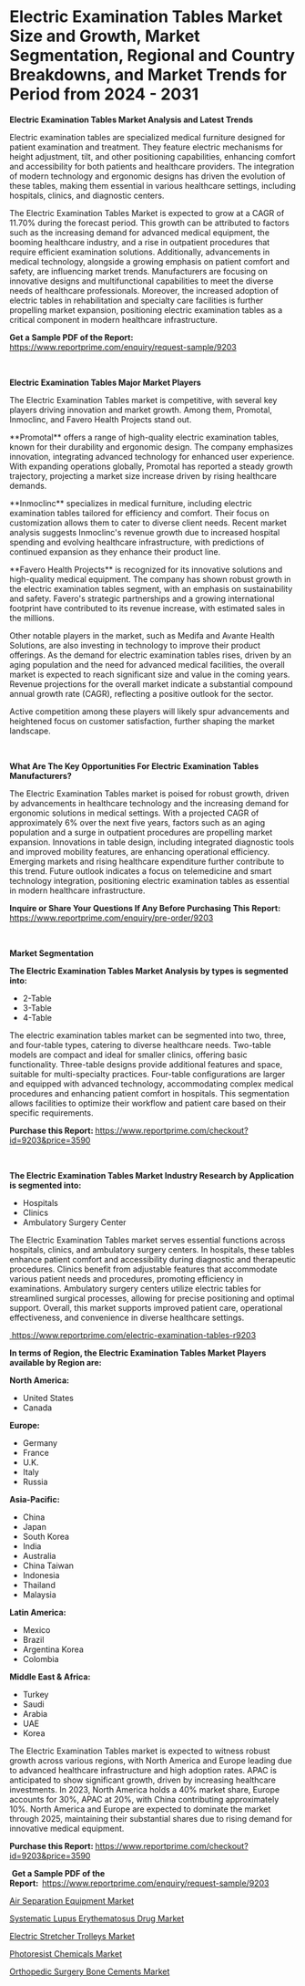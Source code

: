 <p><h1>Electric Examination Tables Market Size and Growth, Market Segmentation, Regional and Country Breakdowns, and Market Trends for Period from 2024 -  2031</h1></p><p><strong>Electric Examination Tables Market Analysis and Latest Trends</strong></p>
<p><p>Electric examination tables are specialized medical furniture designed for patient examination and treatment. They feature electric mechanisms for height adjustment, tilt, and other positioning capabilities, enhancing comfort and accessibility for both patients and healthcare providers. The integration of modern technology and ergonomic designs has driven the evolution of these tables, making them essential in various healthcare settings, including hospitals, clinics, and diagnostic centers.</p><p>The Electric Examination Tables Market is expected to grow at a CAGR of 11.70% during the forecast period. This growth can be attributed to factors such as the increasing demand for advanced medical equipment, the booming healthcare industry, and a rise in outpatient procedures that require efficient examination solutions. Additionally, advancements in medical technology, alongside a growing emphasis on patient comfort and safety, are influencing market trends. Manufacturers are focusing on innovative designs and multifunctional capabilities to meet the diverse needs of healthcare professionals. Moreover, the increased adoption of electric tables in rehabilitation and specialty care facilities is further propelling market expansion, positioning electric examination tables as a critical component in modern healthcare infrastructure.</p></p>
<p><strong>Get a Sample PDF of the Report:&nbsp;</strong> <a href="https://www.reportprime.com/enquiry/request-sample/9203?utm_campaign=11&utm_medium=2&utm_source=Github&utm_content=ia&utm_term=28112024&utm_id=electric-examination-tables">https://www.reportprime.com/enquiry/request-sample/9203</a></p>
<p>&nbsp;</p>
<p><strong>Electric Examination Tables Major Market Players</strong></p>
<p><p>The Electric Examination Tables market is competitive, with several key players driving innovation and market growth. Among them, Promotal, Inmoclinc, and Favero Health Projects stand out.</p><p>**Promotal** offers a range of high-quality electric examination tables, known for their durability and ergonomic design. The company emphasizes innovation, integrating advanced technology for enhanced user experience. With expanding operations globally, Promotal has reported a steady growth trajectory, projecting a market size increase driven by rising healthcare demands.</p><p>**Inmoclinc** specializes in medical furniture, including electric examination tables tailored for efficiency and comfort. Their focus on customization allows them to cater to diverse client needs. Recent market analysis suggests Inmoclinc's revenue growth due to increased hospital spending and evolving healthcare infrastructure, with predictions of continued expansion as they enhance their product line.</p><p>**Favero Health Projects** is recognized for its innovative solutions and high-quality medical equipment. The company has shown robust growth in the electric examination tables segment, with an emphasis on sustainability and safety. Favero's strategic partnerships and a growing international footprint have contributed to its revenue increase, with estimated sales in the millions.</p><p>Other notable players in the market, such as Medifa and Avante Health Solutions, are also investing in technology to improve their product offerings. As the demand for electric examination tables rises, driven by an aging population and the need for advanced medical facilities, the overall market is expected to reach significant size and value in the coming years. Revenue projections for the overall market indicate a substantial compound annual growth rate (CAGR), reflecting a positive outlook for the sector. </p><p>Active competition among these players will likely spur advancements and heightened focus on customer satisfaction, further shaping the market landscape.</p></p>
<p>&nbsp;</p>
<p><strong>What Are The Key Opportunities For Electric Examination Tables Manufacturers?</strong></p>
<p><p>The Electric Examination Tables market is poised for robust growth, driven by advancements in healthcare technology and the increasing demand for ergonomic solutions in medical settings. With a projected CAGR of approximately 6% over the next five years, factors such as an aging population and a surge in outpatient procedures are propelling market expansion. Innovations in table design, including integrated diagnostic tools and improved mobility features, are enhancing operational efficiency. Emerging markets and rising healthcare expenditure further contribute to this trend. Future outlook indicates a focus on telemedicine and smart technology integration, positioning electric examination tables as essential in modern healthcare infrastructure.</p></p>
<p><strong>Inquire or Share Your Questions If Any Before Purchasing This Report:</strong> <a href="https://www.reportprime.com/enquiry/pre-order/9203?utm_campaign=11&utm_medium=2&utm_source=Github&utm_content=ia&utm_term=28112024&utm_id=electric-examination-tables">https://www.reportprime.com/enquiry/pre-order/9203</a></p>
<p>&nbsp;</p>
<p><strong>Market Segmentation</strong></p>
<p><strong>The Electric Examination Tables Market Analysis by types is segmented into:</strong></p>
<p><ul><li>2-Table</li><li>3-Table</li><li>4-Table</li></ul></p>
<p><p>The electric examination tables market can be segmented into two, three, and four-table types, catering to diverse healthcare needs. Two-table models are compact and ideal for smaller clinics, offering basic functionality. Three-table designs provide additional features and space, suitable for multi-specialty practices. Four-table configurations are larger and equipped with advanced technology, accommodating complex medical procedures and enhancing patient comfort in hospitals. This segmentation allows facilities to optimize their workflow and patient care based on their specific requirements.</p></p>
<p><strong>Purchase this Report:&nbsp;</strong><a href="https://www.reportprime.com/checkout?id=9203&price=3590&utm_campaign=11&utm_medium=2&utm_source=Github&utm_content=ia&utm_term=28112024&utm_id=electric-examination-tables">https://www.reportprime.com/checkout?id=9203&price=3590</a></p>
<p>&nbsp;</p>
<p><strong>The Electric Examination Tables Market Industry Research by Application is segmented into:</strong></p>
<p><ul><li>Hospitals</li><li>Clinics</li><li>Ambulatory Surgery Center</li></ul></p>
<p><p>The Electric Examination Tables market serves essential functions across hospitals, clinics, and ambulatory surgery centers. In hospitals, these tables enhance patient comfort and accessibility during diagnostic and therapeutic procedures. Clinics benefit from adjustable features that accommodate various patient needs and procedures, promoting efficiency in examinations. Ambulatory surgery centers utilize electric tables for streamlined surgical processes, allowing for precise positioning and optimal support. Overall, this market supports improved patient care, operational effectiveness, and convenience in diverse healthcare settings.</p></p>
<p><a href="https://www.reportprime.com/electric-examination-tables-r9203?utm_campaign=11&utm_medium=2&utm_source=Github&utm_content=ia&utm_term=28112024&utm_id=electric-examination-tables">&nbsp;https://www.reportprime.com/electric-examination-tables-r9203</a></p>
<p><strong>In terms of Region, the Electric Examination Tables Market Players available by Region are:</strong></p>
<p>
    <p> <strong> North America: </strong>
        <ul>
            <li>United States</li>
            <li>Canada</li>
        </ul>
        </p> 
    <p> <strong> Europe: </strong>
        <ul>
            <li>Germany</li>
            <li>France</li>
            <li>U.K.</li>
            <li>Italy</li>
            <li>Russia</li>
        </ul>
        </p> 
    <p> <strong> Asia-Pacific: </strong>
        <ul>
            <li>China</li>
            <li>Japan</li>
            <li>South Korea</li>
            <li>India</li>
            <li>Australia</li>
            <li>China Taiwan</li>
            <li>Indonesia</li>
            <li>Thailand</li>
            <li>Malaysia</li>
        </ul>
        </p> 
    <p> <strong> Latin America: </strong>
        <ul>
            <li>Mexico</li>
            <li>Brazil</li>
            <li>Argentina Korea</li>
            <li>Colombia</li>
        </ul>
        </p> 
    <p> <strong> Middle East & Africa: </strong>
        <ul>
            <li>Turkey</li>
            <li>Saudi</li>
            <li>Arabia</li>
            <li>UAE</li>
            <li>Korea</li>
        </ul>
    </p>
    </p>
<p><p>The Electric Examination Tables market is expected to witness robust growth across various regions, with North America and Europe leading due to advanced healthcare infrastructure and high adoption rates. APAC is anticipated to show significant growth, driven by increasing healthcare investments. In 2023, North America holds a 40% market share, Europe accounts for 30%, APAC at 20%, with China contributing approximately 10%. North America and Europe are expected to dominate the market through 2025, maintaining their substantial shares due to rising demand for innovative medical equipment.</p></p>
<p><strong>Purchase this Report: </strong><a href="https://www.reportprime.com/checkout?id=9203&price=3590&utm_campaign=11&utm_medium=2&utm_source=Github&utm_content=ia&utm_term=28112024&utm_id=electric-examination-tables">https://www.reportprime.com/checkout?id=9203&price=3590</a></p>
<p>&nbsp;<strong>Get a Sample PDF of the Report:&nbsp;&nbsp;</strong><a href="https://www.reportprime.com/enquiry/request-sample/9203?utm_campaign=11&utm_medium=2&utm_source=Github&utm_content=ia&utm_term=28112024&utm_id=electric-examination-tables">https://www.reportprime.com/enquiry/request-sample/9203</a></p>
<p><strong></strong></p>
<p><p><a href="https://www.linkedin.com/pulse/digital-transformation-air-separation-equipment-industry-wbgke?utm_campaign=11&utm_medium=2&utm_source=Github&utm_content=ia&utm_term=28112024&utm_id=electric-examination-tables">Air Separation Equipment Market</a></p><p><a href="https://issuu.com/reportprime-2/docs/systematic-lupus-erythematosus-drug_6fc533c205977e?utm_campaign=11&utm_medium=2&utm_source=Github&utm_content=ia&utm_term=28112024&utm_id=electric-examination-tables">Systematic Lupus Erythematosus Drug Market</a></p><p><a href="https://github.com/mahnoor2003/Market-Research-Report-List-6/blob/main/electric-stretcher-trolleys-market.md?utm_campaign=11&utm_medium=2&utm_source=Github&utm_content=ia&utm_term=28112024&utm_id=electric-examination-tables">Electric Stretcher Trolleys Market</a></p><p><a href="https://www.linkedin.com/pulse/global-photoresist-chemicals-market-trends-analysis-future-wnogf?utm_campaign=11&utm_medium=2&utm_source=Github&utm_content=ia&utm_term=28112024&utm_id=electric-examination-tables">Photoresist Chemicals Market</a></p><p><a href="https://github.com/BryceTownsendr/Market-Research-Report-List-7/blob/main/orthopedic-surgery-bone-cements-market.md?utm_campaign=11&utm_medium=2&utm_source=Github&utm_content=ia&utm_term=28112024&utm_id=electric-examination-tables">Orthopedic Surgery Bone Cements Market</a></p></p>